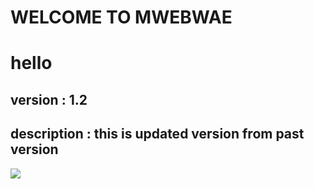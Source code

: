 # WELCOME TO MWEBWAE

# hello

 ## version : 1.2 
 ## description : this is updated version from past version 
 
![](https://images.pexels.com/photos/268533/pexels-photo-268533.jpeg?auto=compress&cs=tinysrgb&w=1600)
